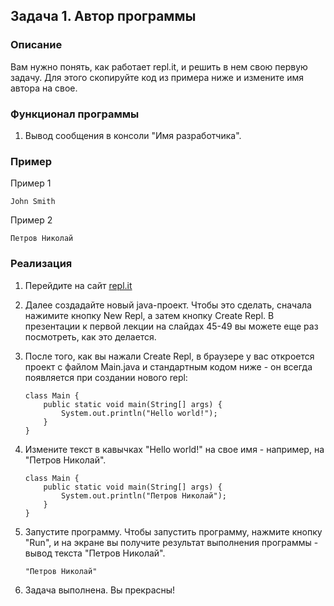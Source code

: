 ## Задача 1. Автор программы

### Описание
Вам нужно понять, как работает repl.it, и решить в нем свою первую задачу. Для этого скопируйте код из примера ниже и измените имя автора на свое.

### Функционал программы
1. Вывод сообщения в консоли "Имя разработчика".

### Пример
Пример 1
```
John Smith
```
Пример 2
```
Петров Николай
```

### Реализация
1. Перейдите на сайт [repl.it](https://repl.it/)

2. Далее создадайте новый java-проект. Чтобы это сделать, сначала нажимите кнопку New Repl, а затем кнопку Create Repl. В презентации к первой лекции на слайдах 45-49 вы можете еще раз посмотреть, как это делается.

3. После того, как вы нажали Create Repl, в браузере у вас откроется проект с файлом Main.java и стандартным кодом ниже - он всегда появляется при создании нового repl:
    ```
    class Main {
        public static void main(String[] args) {
            System.out.println("Hello world!");
        }
    }
    ```

4. Измените текст в кавычках "Hello world!" на свое имя -  например, на "Петров Николай".
    ```
    class Main {
        public static void main(String[] args) {
            System.out.println("Петров Николай");
        }
    }
    ```

5. Запустите программу. Чтобы запустить программу, нажмите кнопку "Run", и на экране вы получите результат выполнения программы - вывод текста "Петров Николай".
    ```
    "Петров Николай"
    ```

6. Задача выполнена. Вы прекрасны!
